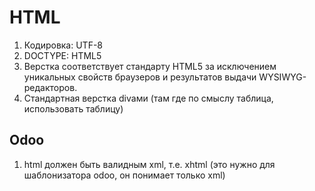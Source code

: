 ﻿# HTML

1. Кодировка: UTF-8
2. DOCTYPE: HTML5
3. Верстка соответствует стандарту HTML5 за исключением уникальных свойств браузеров и результатов выдачи WYSIWYG-редакторов.
4. Стандартная верстка divами (там где по смыслу таблица, использовать таблицу)

## Odoo

1. html должен быть валидным xml, т.е. xhtml (это нужно для шаблонизатора odoo, он понимает только xml)
